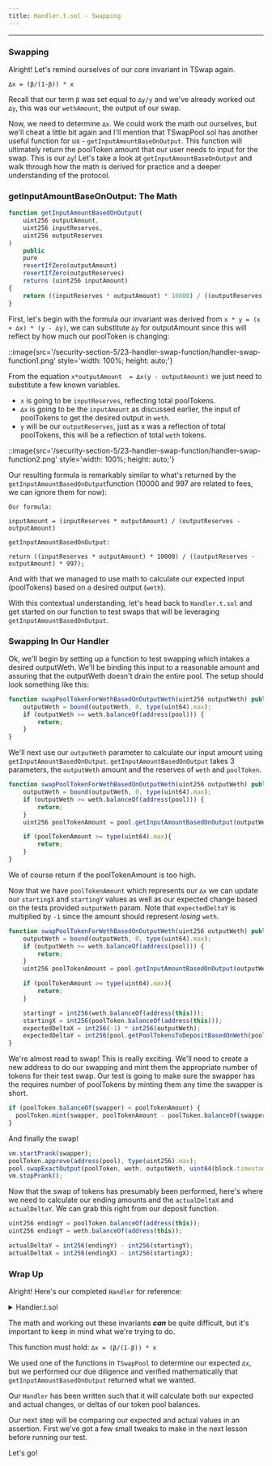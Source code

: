 ```yaml
---
title: Handler.t.sol - Swapping
---
```


---

### Swapping

Alright! Let's remind ourselves of our core invariant in TSwap again.

```
∆x = (β/(1-β)) * x
```

Recall that our term `β` was set equal to `∆y/y` and we've already worked out `∆y`, this was our `wethAmount`, the output of our swap.

Now, we need to determine `∆x`. We could work the math out ourselves, but we'll cheat a little bit again and I'll mention that TSwapPool.sol has another useful function for us - `getInputAmountBaseOnOutput`. This function will ultimately return the poolToken amount that our user needs to input for the swap. This is our `∆y`! Let's take a look at `getInputAmountBaseOnOutput` and walk through how the math is derived for practice and a deeper understanding of the protocol.

### getInputAmountBaseOnOutput: The Math

```js
function getInputAmountBasedOnOutput(
    uint256 outputAmount,
    uint256 inputReserves,
    uint256 outputReserves
)
    public
    pure
    revertIfZero(outputAmount)
    revertIfZero(outputReserves)
    returns (uint256 inputAmount)
{
    return ((inputReserves * outputAmount) * 10000) / ((outputReserves - outputAmount) * 997);
}
```

First, let's begin with the formula our invariant was derived from `x * y = (x + ∆x) * (y - ∆y)`, we can substitute `∆y` for outputAmount since this will reflect by how much our poolToken is changing:

::image{src='/security-section-5/23-handler-swap-function/handler-swap-function1.png' style='width: 100%; height: auto;'}

From the equation `x*outputAmount  = ∆x(y - outputAmount)` we just need to substitute a few known variables.

- `x` is going to be `inputReserves`, reflecting total poolTokens.
- `∆x` is going to be the `inputAmount` as discussed earlier, the input of poolTokens to get the desired output in `weth`.
- `y` will be our `outputReserves`, just as x was a reflection of total poolTokens, this will be a reflection of total `weth` tokens.

::image{src='/security-section-5/23-handler-swap-function/handler-swap-function2.png' style='width: 100%; height: auto;'}

Our resulting formula is remarkably similar to what's returned by the `getInputAmountBasedOnOutput`function (10000 and 997 are related to fees, we can ignore them for now):

```
Our formula:

inputAmount = (inputReserves * outputAmount) / (outputReserves - outputAmount)

getInputAmountBasedOnOutput:

return ((inputReserves * outputAmount) * 10000) / ((outputReserves - outputAmount) * 997);
```

And with that we managed to use math to calculate our expected input (poolTokens) based on a desired output (`weth`).

With this contextual understanding, let's head back to `Handler.t.sol` and get started on our function to test swaps that will be leveraging `getInputAmountBasedOnOutput`.

### Swapping In Our Handler

Ok, we'll begin by setting up a function to test swapping which intakes a desired outputWeth. We'll be binding this input to a reasonable amount and assuring that the outputWeth doesn't drain the entire pool. The setup should look something like this:

```js
function swapPoolTokenForWethBasedOnOutputWeth(uint256 outputWeth) public {
    outputWeth = bound(outputWeth, 0, type(uint64).max);
    if (outputWeth >= weth.balanceOf(address(pool))) {
        return;
    }
}
```

We'll next use our `outputWeth` parameter to calculate our input amount using `getInputAmountBasedOnOutput`. `getInputAmountBasedOnOutput` takes 3 parameters, the `outputWeth` amount and the reserves of `weth` and `poolToken`.

```js
function swapPoolTokenForWethBasedOnOutputWeth(uint256 outputWeth) public {
    outputWeth = bound(outputWeth, 0, type(uint64).max);
    if (outputWeth >= weth.balanceOf(address(pool))) {
        return;
    }
    uint256 poolTokenAmount = pool.getInputAmountBasedOnOutput(outputWeth, poolToken.balanceOf(address(pool)), weth.balanceOf(address(pool)));

    if (poolTokenAmount >= type(uint64).max){
        return;
    }
}
```

We of course return if the poolTokenAmount is too high.

Now that we have `poolTokenAmount` which represents our `∆x` we can update our `startingX` and `startingY` values as well as our expected change based on the tests provided `outputWeth` param. Note that `expectedDeltaY` is multiplied by `-1` since the amount should represent _losing_ `weth`.

```js
function swapPoolTokenForWethBasedOnOutputWeth(uint256 outputWeth) public {
    outputWeth = bound(outputWeth, 0, type(uint64).max);
    if (outputWeth >= weth.balanceOf(address(pool))) {
        return;
    }
    uint256 poolTokenAmount = pool.getInputAmountBasedOnOutput(outputWeth, poolToken.balanceOf(address(pool)), weth.balanceOf(address(pool)));

    if (poolTokenAmount >= type(uint64).max){
        return;
    }

    startingY = int256(weth.balanceOf(address(this)));
    startingX = int256(poolToken.balanceOf(address(this)));
    expectedDeltaX = int256(-1) * int256(outputWeth);
    expectedDeltaY = int256(pool.getPoolTokensToDepositBasedOnWeth(poolTokenAmount));
}
```

We're almost read to swap! This is really exciting. We'll need to create a new address to do our swapping and mint them the appropriate number of tokens for their test swap. Our test is going to make sure the swapper has the requires number of poolTokens by minting them any time the swapper is short.

```js
if (poolToken.balanceOf(swapper) < poolTokenAmount) {
  poolToken.mint(swapper, poolTokenAmount - poolToken.balanceOf(swapper) + 1);
}
```

And finally the swap!

```js
vm.startPrank(swapper);
poolToken.approve(address(pool), type(uint256).max);
pool.swapExactOutput(poolToken, weth, outputWeth, uint64(block.timestamp));
vm.stopPrank();
```

Now that the swap of tokens has presumably been performed, here's where we need to calculate our ending amounts and the `actualDeltaX` and `actualDeltaY`. We can grab this right from our deposit function.

```js
uint256 endingY = poolToken.balanceOf(address(this));
uint256 endingY = weth.balanceOf(address(this));

actualDeltaY = int256(endingY) - int256(startingY);
actualDeltaX = int256(endingX) - int256(startingX);
```

### Wrap Up

Alright! Here's our completed `Handler` for reference:

<details>
<summary>Handler.t.sol</summary>

```js
// SPDX-License-Identifier: MIT

pragma solidity ^0.8.20;

import { Test, console2 } from "forge-std/Test.sol";
import { TSwapPool } from "../../src/TSwapPool.sol";
import { ERC20Mock } from "../mocks/ERC20Mock.sol";

contract Handler is Test {
    TSwapPool pool;
    ERC20Mock weth;
    ERC20Mock poolToken;

    address liquidityProvider = makeAddr("lp");
    address swapper = makeAddr("swapper");

    // Ghost Variables - variables that only exist in our Handler
    int256 public actualDeltaY;
    int256 public expectedDeltaY;

    int256 public actualDeltaX;
    int256 public expectedDeltaX;

    int256 public startingX;
    int256 public startingY;

    constructor(TSwapPool _pool) {
        pool = _pool;
        weth = ERC20Mock(_pool.getWeth());
        poolToken = ERC20Mock(_pool.getPoolToken());
    }

    function deposit(uint256 wethAmount) public {
        wethAmount = bound(wethAmount, 0, weth.balanceOf(address(pool)));

        startingY = int256(poolToken.balanceOf(address(pool)));
        startingX = int256(weth.balanceOf(address(pool)));

        expectedDeltaX = int256(wethAmount);
        expectedDeltaY = int256(pool.getPoolTokensToDepositBasedOnWeth(wethAmount));

        vm.startPrank(liquidityProvider);
        weth.mint(liquidityProvider, wethAmount);
        poolToken.mint(liquidityProvider, uint256(expectedDeltaX));
        weth.approve(address(pool), type(uint256).max);
        poolToken.approve(address(pool), type(uint256).max);

        // Deposit
        pool.deposit(wethAmount, 0, uint256(expectedDeltaX), uint64(block.timestamp));
        vm.stopPrank();

        uint256 endingX = poolToken.balanceOf(address(pool));
        uint256 endingY = weth.balanceOf(address(pool));

        // sell tokens == x == poolTokens
        actualDeltaY = int256(endingX) - int256(startingY);
        actualDeltaX = int256(endingY) - int256(startingX);
    }

    function swapPoolTokenForWethBasedOnOutputWeth(uint256 outputWeth) public {
        if (weth.balanceOf(address(pool)) <= pool.getMinimumWethDepositAmount()) {
            return;
        }
        outputWeth = bound(outputWeth, pool.getMinimumWethDepositAmount(), type(uint64).max);
        if (outputWeth >= weth.balanceOf(address(pool))) {
            return;
        }
        uint256 poolTokenAmount = pool.getInputAmountBasedOnOutput(
            outputWeth, poolToken.balanceOf(address(pool)), type(uint64).max);

        startingY = int256(poolToken.balanceOf(address(pool)));
        startingX = int256(weth.balanceOf(address(pool)));

        expectedDeltaX = int256(-1) * int256(outputWeth);
        expectedDeltaY = int256(poolTokenAmount);

        if (poolToken.balanceOf(swapper) < poolTokenAmount) {
            poolToken.mint(swapper, poolTokenAmount - poolToken.balanceOf(swapper) + 1);
        }
        vm.startPrank(swapper);
        poolToken.approve(address(pool), type(uint256).max);
        pool.swapExactOutput(poolToken, weth, outputWeth, uint64(block.timestamp));
        vm.stopPrank();

        uint256 endingY = poolToken.balanceOf(address(pool));
        uint256 endingX = weth.balanceOf(address(pool));

        actualDeltaY = int256(endingY) - int256(startingY);
        actualDeltaX = int256(endingX) - int256(startingX);
    }
}



```

</details>

The math and working out these invariants **_can_** be quite difficult, but it's important to keep in mind what we're trying to do.

This function must hold:
`∆x = (β/(1-β)) * x`

We used one of the functions in `TSwapPool` to determine our expected `∆x`, but we performed our due diligence and verified mathematically that `getInputAmountBasedOnOutput` returned what we wanted.

Our `Handler` has been written such that it will calculate both our expected and actual changes, or deltas of our token pool balances.

Our next step will be comparing our expected and actual values in an assertion. First we've got a few small tweaks to make in the next lesson before running our test.

Let's go!
